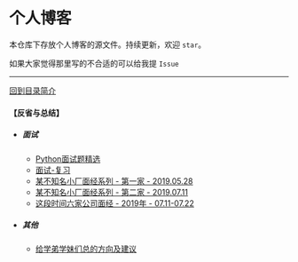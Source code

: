 # 个人博客

本仓库下存放个人博客的源文件。持续更新，欢迎 `star`。

如果大家觉得那里写的不合适的可以给我提 `Issue`

---
    
[回到目录简介](../README.md#目录简介)


#### 【反省与总结】

- ##### 面试
    - [Python面试题精选](../reflection_and_summary/interview/Python面试题精选.md)  
    - [面试-复习](../reflection_and_summary/interview/面试-复习.md)  
    - [某不知名小厂面经系列 - 第一家 - 2019.05.28](../reflection_and_summary/interview/某不知名小厂面经.md)  
    - [某不知名小厂面经系列 - 第二家 - 2019.07.11](../reflection_and_summary/interview/某不知名小厂面经_2.md)  
    - [这段时间六家公司面经 - 2019年 - 07.11-07.22](../reflection_and_summary/interview/interview.md)  
- ##### 其他
    - [给学弟学妹们总的方向及建议](../reflection_and_summary/misc/给学弟学妹们总的方向及建议.md)
